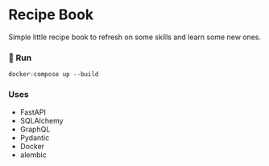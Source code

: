 # Recipe Book
Simple little recipe book to refresh on some skills and learn some new ones.

### 🚀 Run
`docker-compose up --build`


### Uses
- FastAPI
- SQLAlchemy
- GraphQL
- Pydantic
- Docker
- alembic